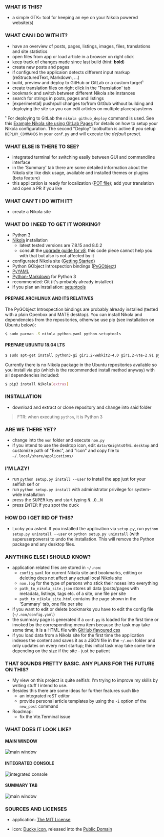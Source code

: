 ### WHAT IS THIS?

 * a simple GTK+ tool for keeping an eye on your Nikola powered website(s)
 
### WHAT CAN I DO WITH IT?

 * have an overview of posts, pages, listings, images, files, translations and site statistics
 * open files from app or load article in a browser on right click
 * keep track of changes made since last build (hint: **bold**)
 * create new posts and pages
 * if configured the applicaion detects different input markup (reStructuredText, Markdown, ...)
 * build, preview and deploy to GitHub or GitLab or a custom target¹
 * create translation files on right click in the 'Translation' tab
 * bookmark and switch between different Nikola site instances
 * search for strings in posts, pages and listings
 * [experimental] push/pull changes to/from GitGub without building and deploying the site so you can edit articles on multiple places/systems

¹ For deploying to GitLab the `nikola github_deploy` command is used. See this [Example Nikola site using GitLab Pages](https://gitlab.com/pages/nikola) for details on how to setup your Nikola configuration. The second "Deploy" toolbutton is active if you setup `DEPLOY_COMMANDS` in your `conf.py` and will execute the _default_ preset.

### WHAT ELSE IS THERE TO SEE?

 * integrated terminal for switching easily between GUI and commandline interface
 * in the 'Summary' tab there are some detailed information about the Nikola site like disk usage, available and installed themes or plugins (beta feature)
 * this application is ready for localization ([POT file](ui/NoN.pot)); add your translation and open a PR if you like
 
### WHAT CAN'T I DO WITH IT?

 * create a Nikola site

### WHAT DO I NEED TO GET IT WORKING?

 * Python 3
 * [Nikola](https://getnikola.com/) installation
   * latest tested versions are 7.8.15 and 8.0.2
   * consult the [upgrade guide for v8](https://getnikola.com/blog/upgrading-to-nikola-v8.html), this code piece cannot help you with that but also is not affected by it 
 * configurated Nikola site ([Getting Started](https://getnikola.com/getting-started.html))
 * Python GObject Introspection bindings ([PyGObject](http://pygobject.readthedocs.io/en/latest/getting_started.html))
 * [PyYAML](https://github.com/yaml/pyyaml)
 * [Python-Markdown](https://python-markdown.github.io/) for Python 3
 * recommended: Git (it's probably already installed)
 * if you plan an installation: [setuptools](https://github.com/pypa/setuptools)

#### PREPARE ARCHLINUX AND ITS RELATIVES

The PyGObject Introspection bindings are probably already installed (tested with a plain Openbox and MATE desktop). You can install Nikola and dependencies from the repositories, otherwise use pip (see installation on Ubuntu below):

``` bash
$ sudo pacman -S nikola python-yaml python-setuptools
```

#### PREPARE UBUNTU 18.04 LTS

``` bash
$ sudo apt-get install python3-gi gir1.2-webkit2-4.0 gir1.2-vte-2.91 python3-pip python3-setuptools
```

Currently there is no Nikola package in the Ubuntu repositories available so you install via pip (which is the recommended install method anyway) with all dependencies included:

``` bash
$ pip3 install Nikola[extras]
```

### INSTALLATION

 * download and extract or clone repository and change into said folder
 
> FTR: when executing `python`, it is Python 3
 
### ARE WE THERE YET?

 * change into the `non` folder and execute `non.py`
 * if you intend to use the desktop icon, edit `data/KnightsOfNi.desktop` and customize path of "Exec", and "Icon" and copy file to `~/.local/share/applications/`

### I'M LAZY!

 * run `python setup.py install --user` to install the app just for your selfish self or
 * run `python setup.py install` with administrator privilege for system-wide installation
 * press the <kbd>SUPER</kbd> key and start typing <kbd>N</kbd>...<kbd>O</kbd>...<kbd>N</kbd> 
 * press <kbd>ENTER</kbd> if you spot the duck

### HOW DO I GET RID OF THIS?

 * Lucky you asked. If you installed the application via `setup.py`, run `python setup.py uninstall --user` or `python setup.py uninstall` (with superuserpowers) to undo the installation. This will remove the Python package and any desktop files.

### ANYTHING ELSE I SHOULD KNOW?

 * application related files are stored in `~/.non`:
   * `config.yaml` for current Nikola site and bookmarks, editing or deleting does not affect any actual local Nikola site 
   * `non.log` for the type of persons who stick their noses into everything
   * `path_to_nikola_site.json` stores all data (posts/pages with metadata, listings, tags etc. of a site, one file per site
   * `path_to_nikola_site.html` contains the page shown in the 'Summary' tab, one file per site
 * if you want to edit or delete bookmarks you have to edit the config file (`~/.non/config.yaml`)
 * the summary page is generated if a ``conf.py`` is loaded for the first time or invoked by the corresponding menu item because the task may take some time; it is a HTML file with [GitHub flavoured css](https://github.com/sindresorhus/github-markdown-css)
 * if you load data from a Nikola site for the first time the application indexes the content and saves it as a JSON file in the `~/.non` folder and only updates on every next startup; this initial task may take some time depending on the size if the site - just be patient

### THAT SOUNDS PRETTY BASIC. ANY PLANS FOR THE FUTURE ON THIS?

 * My view on this project is quite selfish: I'm trying to improve my skills by writing stuff I intend to use.
 * Besides this there are some ideas for further features such like
    * an integrated reST editor
    * provide personal article templates by using the ``-i`` option of the ``new_post`` command
 * Roadmap:
    * fix the Vte.Terminal issue

### WHAT DOES IT LOOK LIKE? 

#### MAIN WINDOW

![main window](data/screenshot_main.png)

#### INTEGRATED CONSOLE

![integrated console](data/screenshot_console.png)

#### SUMMARY TAB

![main window](data/screenshot_summary.png)

### SOURCES AND LICENSES

* application: [The MIT License](LICENSE.md)

* icon: [Ducky icon](https://openclipart.org/detail/22535/ducky-icon), released into the [Public Domain](https://openclipart.org/share)

